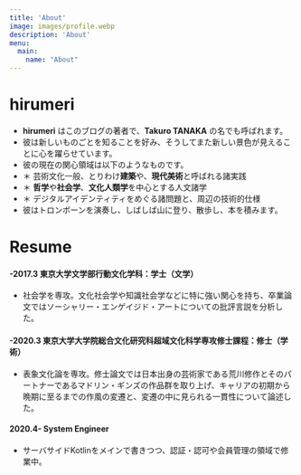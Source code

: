 ```yaml
---
title: 'About'
image: images/profile.webp
description: 'About'
menu:
  main:
    name: "About"
---
```


# hirumeri
- **hirumeri** はこのブログの著者で、**Takuro TANAKA** の名でも呼ばれます。
- 彼は新しいものごとを知ることを好み、そうしてまた新しい景色が見えることに心を躍らせています。 
- 彼の現在の関心領域は以下のようなものです。
- ＊ 芸術文化一般、とりわけ**建築**や、**現代美術**と呼ばれる諸実践
- ＊ **哲学**や**社会学**、**文化人類学**を中心とする人文諸学
- ＊ デジタルアイデンティティをめぐる諸問題と、周辺の技術的仕様
- 彼はトロンボーンを演奏し、しばしば山に登り、散歩し、本を積みます。
   

# Resume

#### -2017.3 東京大学文学部行動文化学科：学士（文学）
- 社会学を専攻。文化社会学や知識社会学などに特に強い関心を持ち、卒業論文ではソーシャリー・エンゲイジド・アートについての批評言説を分析した。
#### -2020.3 東京大学大学院総合文化研究科超域文化科学専攻修士課程：修士（学術）
- 表象文化論を専攻。修士論文では日本出身の芸術家である荒川修作とそのパートナーであるマドリン・ギンズの作品群を取り上げ、キャリアの初期から晩期に至るまでの作風の変遷と、変遷の中に見られる一貫性について論述した。
#### 2020.4- System Engineer 
- サーバサイドKotlinをメインで書きつつ、認証・認可や会員管理の領域で修業中。